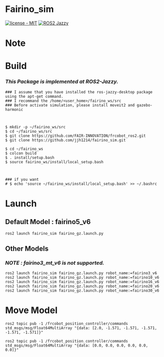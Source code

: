 # Fairino_sim
[![license - MIT](https://img.shields.io/:license-MIT-blue.svg)](https://opensource.org/licenses/MIT)
[![ROS2 Jazzy](https://img.shields.io/badge/ROS2-Jazzy-purple.svg)](https://index.ros.org/doc/ros2/Releases/)

# Note

# Build
### *This Package is implemented at ROS2-Jazzy.*
```
### I assume that you have installed the ros-jazzy-desktop package using the apt-get command.
### I recommand the /home/<user_home>/fairino_ws/src
### Before activate simulation, please install moveit2 and gazebo-harmonic



$ mkdir -p ~/fairino_ws/src
$ cd ~/fairino_ws/src
$ git clone https://github.com/FAIR-INNOVATION/frcobot_ros2.git
$ git clone https://github.com/jjh1214/fairino_sim.git

$ cd ~/fairino_ws
$ colcon build
$ . install/setup.bash
$ source fairino_ws/install/local_setup.bash



### if you want
# $ echo 'source ~/fairino_ws/install/local_setup.bash' >> ~/.bashrc 
```

# Launch
## Default Model : fairino5_v6
```
ros2 launch fairino_sim fairino_gz.launch.py
```
## Other Models
### *NOTE : fairino3_mt_v6 is not supported.*
```
ros2 launch fairino_sim fairino_gz.launch.py robot_name:=fairino3_v6
ros2 launch fairino_sim fairino_gz.launch.py robot_name:=fairino10_v6
ros2 launch fairino_sim fairino_gz.launch.py robot_name:=fairino16_v6
ros2 launch fairino_sim fairino_gz.launch.py robot_name:=fairino20_v6
ros2 launch fairino_sim fairino_gz.launch.py robot_name:=fairino30_v6

```

# Move Model
```
ros2 topic pub -1 /frcobot_position_controller/commands std_msgs/msg/Float64MultiArray "{data: [2.0, -1.571, -1.571, -1.571, -1.571, -1.571]}"

ros2 topic pub -1 /frcobot_position_controller/commands std_msgs/msg/Float64MultiArray "{data: [0.0, 0.0, 0.0, 0.0, 0.0, 0.0]}"
```